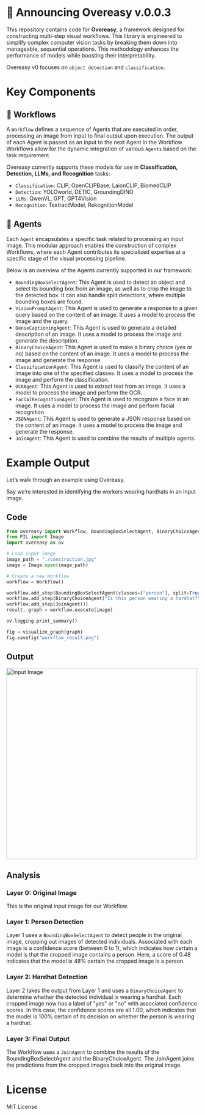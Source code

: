 # 🎉 Announcing Overeasy v.0.0.3 

This repository contains code for **Overeasy**, a framework designed for constructing multi-step visual workflows. This library is engineered to simplify complex computer vision tasks by breaking them down into manageable, sequential operations. This methodology enhances the performance of models while boosting their interpretability.

Overeasy v0 focuses on `object detection` and `classification`.

# Key Components

## 🧩 Workflows

A `Workflow` defines a sequence of Agents that are executed in order, processing an image from input to final output upon execution. The output of each Agent is passed as an input to the next Agent in the Workflow. Workflows allow for the dynamic integration of various `Agents` based on the task requirement.

Overeasy currently supports these models for use in **Classification, Detection, LLMs, and Recognition** tasks:

- `Classification`: CLIP, OpenCLIPBase, LaionCLIP, BiomedCLIP
- `Detection`: YOLOworld, DETIC, GroundingDINO
- `LLMs`: QwenVL, GPT, GPT4Vision
- `Recognition`: TextractModel, RekognitionModel

## 🤖 Agents

Each `Agent` encapsulates a specific task related to processing an input image. This modular approach enables the construction of complex Workflows, where each Agent contributes its specialized expertise at a specific stage of the visual processing pipeline. 

Below is an overview of the Agents currently supported in our framework:

- `BoundingBoxSelectAgent`: This Agent is used to detect an object and select its bounding box from an image, as well as to crop the image to the detected box. It can also handle split detections, where multiple bounding boxes are found.
- `VisionPromptAgent`: This Agent is used to generate a response to a given query based on the content of an image. It uses a model to process the image and the query.
- `DenseCaptioningAgent`: This Agent is used to generate a detailed description of an image. It uses a model to process the image and generate the description.
- `BinaryChoiceAgent`: This Agent is used to make a binary choice (yes or no) based on the content of an image. It uses a model to process the image and generate the response.
- `ClassificationAgent`: This Agent is used to classify the content of an image into one of the specified classes. It uses a model to process the image and perform the classification.
- `OCRAgent`: This Agent is used to extract text from an image. It uses a model to process the image and perform the OCR.
- `FacialRecognitionAgent`: This Agent is used to recognize a face in an image. It uses a model to process the image and perform facial recognition.
- `JSONAgent`: This Agent is used to generate a JSON response based on the content of an image. It uses a model to process the image and generate the response.
- `JoinAgent`: This Agent is used to combine the results of multiple agents.

# Example Output

Let’s walk through an example using Overeasy. 

Say we’re interested in identifying the workers wearing hardhats in an input image.

## Code

```python
from overeasy import Workflow, BoundingBoxSelectAgent, BinaryChoiceAgent, JoinAgent, visualize_graph   
from PIL import Image
import overeasy as ov

# Load input image
image_path = "./construction.jpg"
image = Image.open(image_path)

# Create a new Workflow
workflow = Workflow()

workflow.add_step(BoundingBoxSelectAgent(classes=["person"], split=True))
workflow.add_step(BinaryChoiceAgent("Is this person wearing a hardhat?"))
workflow.add_step(JoinAgent())
result, graph = workflow.execute(image)

ov.logging.print_summary()

fig = visualize_graph(graph)
fig.savefig("workflow_result.png")
```

## Output

<img src="example.png" alt="Input Image" width="500"/>

## Analysis

### Layer 0: Original Image

This is the original input image for our Workflow.

### Layer 1: Person Detection

Layer 1 uses a `BoundingBoxSelectAgent` to detect people in the original image, cropping out images of detected individuals. Associated with each image is a confidence score (between 0 to 1), which indicates how certain a model is that the cropped image contains a person. Here, a score of 0.48 indicates that the model is 48% certain the cropped image is a person. 

### Layer 2: Hardhat Detection

Layer 2 takes the output from Layer 1 and uses a `BinaryChoiceAgent` to determine whether the detected individual is wearing a hardhat. Each cropped image now has a label of "yes" or "no" with associated confidence scores. In this case, the confidence scores are all 1.00, which indicates that the model is 100% certain of its decision on whether the person is wearing a hardhat. 

### Layer 3: Final Output

The Workflow uses a `JoinAgent` to combine the results of the BoundingBoxSelectAgent and the BinaryChoiceAgent. The JoinAgent joins the predictions from the cropped images back into the original image.

# License

MIT License

